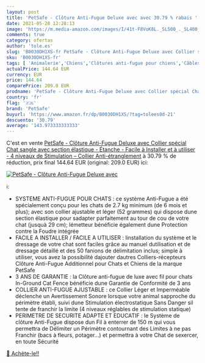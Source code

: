 ```yaml
---
layout: post
title: 'PetSafe - Clôture Anti-Fugue Deluxe avec avec 30.79 % rabais '
date: 2021-05-28 12:28:13
image: 'https://m.media-amazon.com/images/I/41t-F8VoK8L._SL500_._SL400_.jpg'
comments: true
category: ofertas
author: 'tole.es'
slug: 'B0030DH1XS-fr PetSafe - Clôture Anti-Fugue Deluxe avec Collier spécial...'
sku: 'B0030DH1XS-fr'
tags: [ 'Animalerie','Chiens','Clôtures anti-fugue pour chiens','Câbles et piquets dattache pour chiens','petsafe', ]
actualPrice: 144.64 EUR
currency: EUR
price: 144.64
comparePrice: 209.0 EUR
prodname: 'PetSafe - Clôture Anti-Fugue Deluxe avec Collier spécial Chat  sangle avec section élastique  - Étanche - Facile à Installer et à utiliser - 4 niveaux de Stimulation – Collier Anti-étranglement'
country: 'fr'
flag: '🇫🇷'
brand: 'PetSafe'
buyurl: 'https://www.amazon.fr/dp/B0030DH1XS/?tag=tolees0d-21'
descuento: '30.79'
average: '143.973333333333'
---
```


C'est en vente [PetSafe - Clôture Anti-Fugue Deluxe avec Collier spécial Chat  sangle avec section élastique  - Étanche - Facile à Installer et à utiliser - 4 niveaux de Stimulation – Collier Anti-étranglement](https://www.amazon.fr/dp/B0030DH1XS/?tag=tolees0d-21)  à  30.79 % de réduction, prix final  144.64 EUR (original: 209.0 EUR) ici:

[![PetSafe - Clôture Anti-Fugue Deluxe avec](https://m.media-amazon.com/images/I/41t-F8VoK8L._SL500_._SL400_.jpg)](https://www.amazon.fr/dp/B0030DH1XS/?tag=tolees0d-21)

ℹ️:

- SYSTEME ANTI-FUGUE POUR CHATS : ce système Anti-Fugue a été spécialement conçu pour les chats de 2.7 kg minimum (de 6 mois et plus); avec son collier ajustable et léger (52 grammes) qui dispose dune section élastique pour sadapter parfaitement au tour de cou de votre chat (jusquà 29 cm); lémetteur bénéficie également dune Protection contre la Foudre intégrée
- FACILE A INSTALLER / FACILE A UTILISER : linstallation du système et le dressage de votre chat sont faciles grâce au manuel dutilisation et de dressage détaillé et des 50 fanions de délimitation inclus; simple à utiliser, vous avez la possibilité dajouter dautres Colliers-récepteurs Clôture Anti-Fugue Additionnel pour Chats et Chiens de la marque PetSafe
- 3 ANS DE GARANTIE : la Clôture anti-fugue de luxe avec fil pour chats In-Ground Cat Fence bénéficie dune Garantie de Conformité de 3 ans
- COLLIER ANTI-FUGUE AJUSTABLE : ce Collier Léger et Imperméable déclenche un Avertissement Sonore lorsque votre animal sapproche du périmètre établi, suivi dune Stimulation électrostatique Sans Danger sil tente de franchir la limite (4 niveaux réglables de stimulation statique)
- PERIMETRE DE SECURITE ADAPTE ET EDUCATIF : le Système de clôture Anti-Fugue dispose dun Fil à enterrer de 150 m qui vous permettra de Délimiter un Périmètre contournant des Limites à ne pas Franchir (bacs à fleurs, potager...) et permettra à votre Chat de sexercer, en toute Sécurité

[🛒 Achète-le!!](https://www.amazon.fr/dp/B0030DH1XS/?tag=tolees0d-21)
